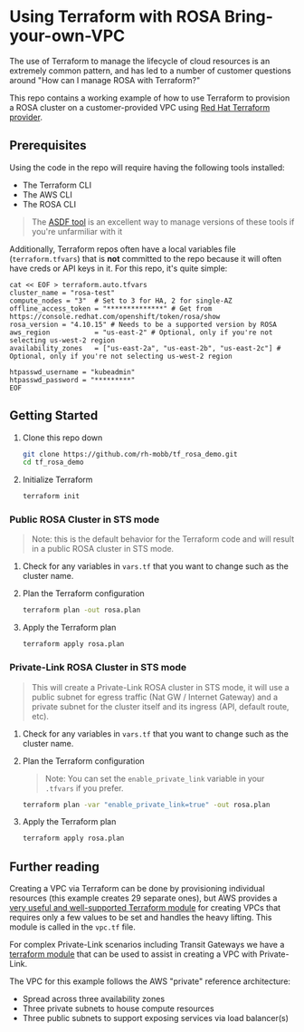 # Using Terraform with ROSA Bring-your-own-VPC

The use of Terraform to manage the lifecycle of cloud resources is an extremely common pattern, and has led to a number of customer questions around "How can I manage ROSA with Terraform?"

This repo contains a working example of how to use Terraform to provision a ROSA cluster on a customer-provided VPC using [Red Hat Terraform provider](https://registry.terraform.io/providers/terraform-redhat/ocm/latest).

## Prerequisites

Using the code in the repo will require having the following tools installed:

- The Terraform CLI
- The AWS CLI
- The ROSA CLI

>The [ASDF tool](https://asdf-vm.com/) is an excellent way to manage versions of these tools if you're unfarmiliar with it

Additionally, Terraform repos often have a local variables file (`terraform.tfvars`) that is **not** committed to the repo because it will often have creds or API keys in it. For this repo, it's quite simple:

```hcl
cat << EOF > terraform.auto.tfvars
cluster_name = "rosa-test"
compute_nodes = "3"  # Set to 3 for HA, 2 for single-AZ
offline_access_token = "**************" # Get from https://console.redhat.com/openshift/token/rosa/show
rosa_version = "4.10.15" # Needs to be a supported version by ROSA
aws_region           = "us-east-2" # Optional, only if you're not selecting us-west-2 region
availability_zones   = ["us-east-2a", "us-east-2b", "us-east-2c"] # Optional, only if you're not selecting us-west-2 region

htpasswd_username = "kubeadmin"
htpasswd_password = "*********"
EOF
```

## Getting Started

1. Clone this repo down

   ```bash
   git clone https://github.com/rh-mobb/tf_rosa_demo.git
   cd tf_rosa_demo
   ```

1. Initialize Terraform

   ```bash
   terraform init
   ```

### Public ROSA Cluster in STS mode

> Note: this is the default behavior for the Terraform code and will result in a public ROSA cluster in STS mode.

1. Check for any variables in `vars.tf` that you want to change such as the cluster name.

1. Plan the Terraform configuration

   ```bash
   terraform plan -out rosa.plan
   ```

1. Apply the Terraform plan

   ```bash
   terraform apply rosa.plan
   ```

### Private-Link ROSA Cluster in STS mode

> This will create a Private-Link ROSA cluster in STS mode, it will use a public subnet for egress traffic (Nat GW / Internet Gateway) and a private subnet for the cluster itself and its ingress (API, default route, etc).

1. Check for any variables in `vars.tf` that you want to change such as the cluster name.

1. Plan the Terraform configuration

   > Note: You can set the `enable_private_link` variable in your `.tfvars` if you prefer.

   ```bash
   terraform plan -var "enable_private_link=true" -out rosa.plan
   ```

1. Apply the Terraform plan

   ```bash
   terraform apply rosa.plan
   ```

## Further reading

Creating a VPC via Terraform can be done by provisioning individual resources (this example creates 29 separate ones), but AWS provides a [very useful and well-supported Terraform module](https://registry.terraform.io/modules/terraform-aws-modules/vpc/aws/latest) for creating VPCs that requires only a few values to be set and handles the heavy lifting. This module is called in the `vpc.tf` file.

For complex Private-Link scenarios including Transit Gateways we have a [terraform module](https://registry.terraform.io/modules/rh-mobb/rosa-privatelink-vpc/aws/latest) that can be used to assist in creating a VPC with Private-Link.

The VPC for this example follows the AWS "private" reference architecture:

- Spread across three availability zones
- Three private subnets to house compute resources
- Three public subnets to support exposing services via load balancer(s)
